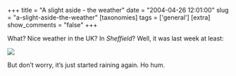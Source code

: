 +++
title = "A slight aside - the weather"
date = "2004-04-26 12:01:00"
slug = "a-slight-aside-the-weather"
[taxonomies]
tags = ['general']
[extra]
show_comments = "false"
+++

What? Nice weather in the UK? In *Sheffield*? Well, it was last week at least:

[![](http://philwilson.org/photos/2004/04/23/peacegardens_small.jpg)](http://philwilson.org/photos/2004/04/23/peacegardens.jpg)

But don’t worry, it’s just started raining again. Ho hum.
